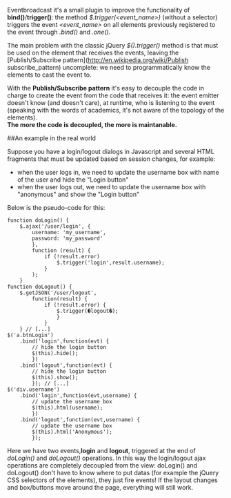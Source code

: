 Eventbroadcast it's a small plugin to improve the functionality of **bind()**/**trigger()**: the method *$.trigger(<event_name>)* (without a selector) triggers the event *\<event\_name\>* on all elements previously registered to the event through *.bind()* and *.one()*.

The main problem with the classic jQuery
*$(<css-selector>).trigger()* method is that must be used on the element that receives the events, leaving the [Publish/Subscribe pattern](http://en.wikipedia.org/wiki/Publish subscribe_pattern) uncomplete: we need to programmatically know the elements to cast the event to.

With the **Publish/Subscribe pattern** it's easy to decouple the code in charge to create the event from the code that receives it: the event emitter doesn't know (and doesn't care), at runtime, who is listening to the event (speaking with the words of academics, it's not aware of the topology of the elements).\
 **The more the code is decoupled, the more is maintanable.**

##An example in the real world

Suppose you have a login/logout dialogs in Javascript and several HTML fragments that must be updated based on session changes, for example:

- when the user logs in, we need to update the username box with name of the user and hide the "Login button"
- when the user logs out, we need to update the username box with "anonymous" and show the "Login button"

Below is the pseudo-code for this:

	function doLogin() { 
		$.ajax('/user/login', {
			username: 'my_username', 
			password: 'my_password'
			}, 
			function (result) { 
				if (!result.error)	
					$.trigger('login',result.username); 
				} 
			); 
		}
	function doLogout() { 
		$.getJSON('/user/logout',
			function(result) { 
				if (!result.error) { 
					$.trigger(�logout�); 
					} 
				} 
		} // [...]
	$('a.btnLogin')
		.bind('login',function(evt) { 
			// hide the login button
			$(this).hide();
			}) 
		.bind('logout',function(evt) { 
			// hide the login button
			$(this).show(); 
			}); // [...]
	$('div.username')
		.bind('login',function(evt,username) { 
			// update the username box
			$(this).html(username);
			})
		.bind('logout',function(evt,username) { 
			// update the username box
			$(this).html('Anonymous'); 
			});

Here we have two events,**login** and **logout**, triggered at the end of *doLogin()* and *doLogout()* operations. In this way the login/logout ajax operations are completely decoupled from the view: doLogin() and doLogout() don't have to know where to put datas (for example the jQuery CSS selectors of the elements), they just fire events!
If the layout changes and box/buttons move around the page, everything will still work.
